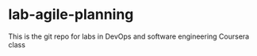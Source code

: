 # lab-agile-planning
This is the git repo for labs in DevOps and software engineering Coursera class
